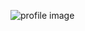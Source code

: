 ![profile image](https://avatars.githubusercontent.com/u/2019030?s=400&u=c9202d8d276ea193766652ff6de0674c184dfa14&v=4)

